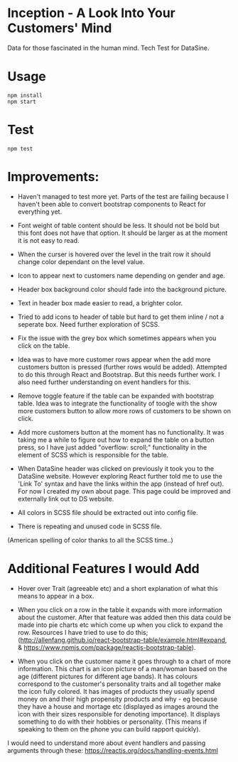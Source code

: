 # Inception - A Look Into Your Customers' Mind

Data for those fascinated in the human mind. Tech Test for DataSine.

# Usage

`````
npm install
npm start
`````

# Test

``````
npm test
``````

# Improvements:

- Haven't managed to test more yet. Parts of the test are failing because I haven't been able to convert bootstrap components to React for everything yet.

- Font weight of table content should be less. It should not be bold but this font does not have that option. It should be larger as at the moment it is not easy to read.

- When the curser is hovered over the level in the trait row it should change color dependant on the level value.

- Icon to appear next to customers name depending on gender and age.

- Header box background color should fade into the background picture.

- Text in header box made easier to read, a brighter color.

- Tried to add icons to header of table but hard to get them inline / not a seperate box. Need further exploration of SCSS.

- Fix the issue with the grey box which sometimes appears when you click on the table.

- Idea was to have more customer rows appear when the add more customers button is pressed (further rows would be added). Attempted to do this through React and Bootstrap. But this needs further work. I also need further understanding on event handlers for this.

- Remove toggle feature if the table can be expanded with bootstrap table. Idea was to integrate the functionality of toogle with the show more customers button to allow more rows of customers to be shown on click.

- Add more customers button at the moment has no functionality. It was taking me a while to figure out how to expand the table on a button press, so I have just added "overflow: scroll;" functionality in the element of SCSS which is responsible for the table.

-  When DataSine header was clicked on previously it took you to the DataSine website. However exploring React further told me to use the 'Link To' syntax and have the links within the app (instead of href out). For now I created my own about page. This page could be improved and externally link out to DS website.

- All colors in SCSS file should be extracted out into config file.

- There is repeating and unused code in SCSS file.


(American spelling of color thanks to all the SCSS time..)


# Additional Features I would Add



- Hover over Trait (agreeable etc) and a short explanation of what this means to appear in a box.

- When you click on a row in the table it expands with more information about the customer. After that feature was added then this data could be made into pie charts etc which come up when you click to expand the row. Resources I have tried to use to do this; (http://allenfang.github.io/react-bootstrap-table/example.html#expand, & https://www.npmjs.com/package/reactjs-bootstrap-table).


- When you click on the customer name it goes through to a chart of more information. This chart is an icon picture of a man/woman based on the age (different pictures for different age bands). It has colours correspond to the customer's personality traits and all together make the icon fully colored. It has images of products they usually spend money on and their high propensity products and why - eg because they have a house and mortage etc (displayed as images around the icon with their sizes responsible for denoting importance). It displays something to do with their hobbies or personality. (This means if speaking to them on the phone you can build rapport quickly).

I would need to understand more about event handlers and passing arguments through these:
https://reactjs.org/docs/handling-events.html
